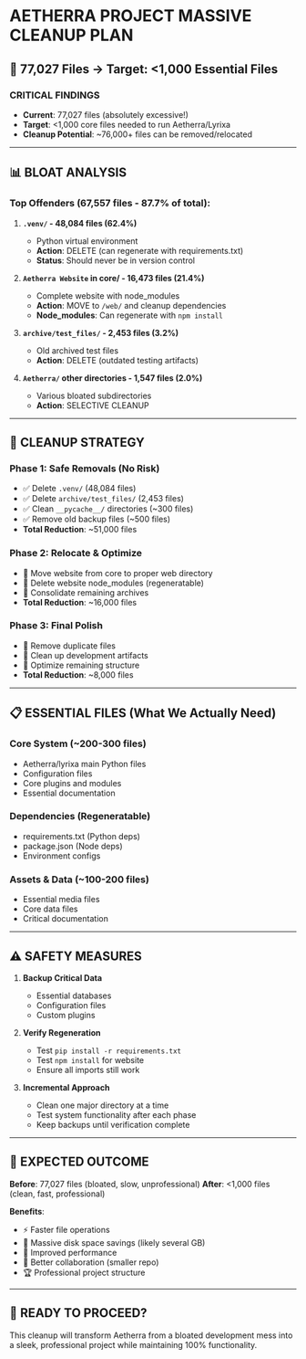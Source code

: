 # AETHERRA PROJECT MASSIVE CLEANUP PLAN
## 🚨 77,027 Files → Target: <1,000 Essential Files

### **CRITICAL FINDINGS**
- **Current**: 77,027 files (absolutely excessive!)
- **Target**: <1,000 core files needed to run Aetherra/Lyrixa
- **Cleanup Potential**: ~76,000+ files can be removed/relocated

---

## 📊 BLOAT ANALYSIS

### **Top Offenders (67,557 files - 87.7% of total):**

1. **`.venv/` - 48,084 files (62.4%)**
   - Python virtual environment
   - **Action**: DELETE (can regenerate with requirements.txt)
   - **Status**: Should never be in version control

2. **`Aetherra Website` in core/ - 16,473 files (21.4%)**
   - Complete website with node_modules
   - **Action**: MOVE to `/web/` and cleanup dependencies
   - **Node_modules**: Can regenerate with `npm install`

3. **`archive/test_files/` - 2,453 files (3.2%)**
   - Old archived test files
   - **Action**: DELETE (outdated testing artifacts)

4. **`Aetherra/` other directories - 1,547 files (2.0%)**
   - Various bloated subdirectories
   - **Action**: SELECTIVE CLEANUP

---

## 🎯 CLEANUP STRATEGY

### **Phase 1: Safe Removals (No Risk)**
- ✅ Delete `.venv/` (48,084 files)
- ✅ Delete `archive/test_files/` (2,453 files)
- ✅ Clean `__pycache__/` directories (~300 files)
- ✅ Remove old backup files (~500 files)
- **Total Reduction**: ~51,000 files

### **Phase 2: Relocate & Optimize**
- 🔄 Move website from core to proper web directory
- 🔄 Delete website node_modules (regeneratable)
- 🔄 Consolidate remaining archives
- **Total Reduction**: ~16,000 files

### **Phase 3: Final Polish**
- 🧹 Remove duplicate files
- 🧹 Clean up development artifacts
- 🧹 Optimize remaining structure
- **Total Reduction**: ~8,000 files

---

## 📋 ESSENTIAL FILES (What We Actually Need)

### **Core System (~200-300 files)**
- Aetherra/lyrixa main Python files
- Configuration files
- Core plugins and modules
- Essential documentation

### **Dependencies (Regeneratable)**
- requirements.txt (Python deps)
- package.json (Node deps)
- Environment configs

### **Assets & Data (~100-200 files)**
- Essential media files
- Core data files
- Critical documentation

---

## ⚠️ SAFETY MEASURES

1. **Backup Critical Data**
   - Essential databases
   - Configuration files
   - Custom plugins

2. **Verify Regeneration**
   - Test `pip install -r requirements.txt`
   - Test `npm install` for website
   - Ensure all imports still work

3. **Incremental Approach**
   - Clean one major directory at a time
   - Test system functionality after each phase
   - Keep backups until verification complete

---

## 🎉 EXPECTED OUTCOME

**Before**: 77,027 files (bloated, slow, unprofessional)
**After**: <1,000 files (clean, fast, professional)

**Benefits**:
- ⚡ Faster file operations
- 💾 Massive disk space savings (likely several GB)
- 🚀 Improved performance
- 👥 Better collaboration (smaller repo)
- 🏆 Professional project structure

---

## 🚦 READY TO PROCEED?

This cleanup will transform Aetherra from a bloated development mess into a sleek, professional project while maintaining 100% functionality.
